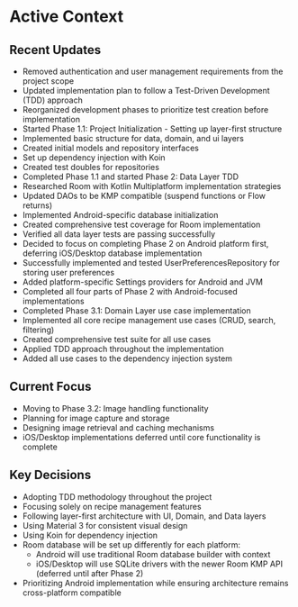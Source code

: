 # Active Context

## Recent Updates
- Removed authentication and user management requirements from the project scope
- Updated implementation plan to follow a Test-Driven Development (TDD) approach
- Reorganized development phases to prioritize test creation before implementation
- Started Phase 1.1: Project Initialization - Setting up layer-first structure
- Implemented basic structure for data, domain, and ui layers
- Created initial models and repository interfaces
- Set up dependency injection with Koin
- Created test doubles for repositories
- Completed Phase 1.1 and started Phase 2: Data Layer TDD
- Researched Room with Kotlin Multiplatform implementation strategies
- Updated DAOs to be KMP compatible (suspend functions or Flow returns)
- Implemented Android-specific database initialization
- Created comprehensive test coverage for Room implementation
- Verified all data layer tests are passing successfully
- Decided to focus on completing Phase 2 on Android platform first, deferring iOS/Desktop database implementation
- Successfully implemented and tested UserPreferencesRepository for storing user preferences
- Added platform-specific Settings providers for Android and JVM
- Completed all four parts of Phase 2 with Android-focused implementations
- Completed Phase 3.1: Domain Layer use case implementation
- Implemented all core recipe management use cases (CRUD, search, filtering)
- Created comprehensive test suite for all use cases
- Applied TDD approach throughout the implementation
- Added all use cases to the dependency injection system

## Current Focus
- Moving to Phase 3.2: Image handling functionality
- Planning for image capture and storage
- Designing image retrieval and caching mechanisms
- iOS/Desktop implementations deferred until core functionality is complete

## Key Decisions
- Adopting TDD methodology throughout the project
- Focusing solely on recipe management features
- Following layer-first architecture with UI, Domain, and Data layers
- Using Material 3 for consistent visual design
- Using Koin for dependency injection
- Room database will be set up differently for each platform:
  - Android will use traditional Room database builder with context
  - iOS/Desktop will use SQLite drivers with the newer Room KMP API (deferred until after Phase 2)
- Prioritizing Android implementation while ensuring architecture remains cross-platform compatible